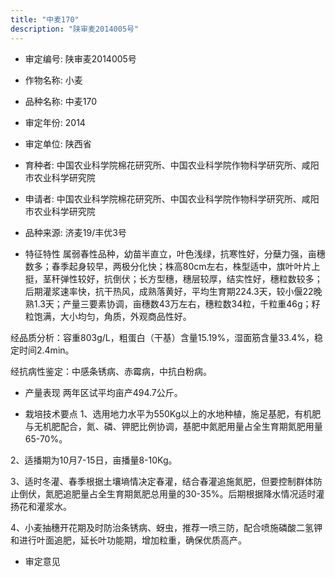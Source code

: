 ```yaml
---
title: "中麦170"
description: "陕审麦2014005号"
---
```

* 审定编号:  陕审麦2014005号

*  作物名称:  小麦

*  品种名称:  中麦170

*  审定年份:  2014

*  审定单位:  陕西省

* 育种者:  中国农业科学院棉花研究所、中国农业科学院作物科学研究所、咸阳市农业科学研究院

*  申请者:  中国农业科学院棉花研究所、中国农业科学院作物科学研究所、咸阳市农业科学研究院

*  品种来源:  济麦19/丰优3号

*  特征特性
属弱春性品种，幼苗半直立，叶色浅绿，抗寒性好，分蘖力强，亩穗数多；春季起身较早，两极分化快；株高80cm左右，株型适中，旗叶叶片上挺，茎秆弹性较好，抗倒伏；长方型穗，穗层较厚，结实性好，穗粒数较多；后期灌浆速率快，抗干热风，成熟落黄好，平均生育期224.3天，较小偃22晚熟1.3天；产量三要素协调，亩穗数43万左右，穗粒数34粒，千粒重46g；籽粒饱满，大小均匀，角质，外观商品性好。
经品质分析：容重803g/L，粗蛋白（干基）含量15.19%，湿面筋含量33.4%，稳定时间2.4min。
经抗病性鉴定：中感条锈病、赤霉病，中抗白粉病。


*  产量表现
两年区试平均亩产494.7公斤。

*  栽培技术要点
1、选用地力水平为550Kg以上的水地种植，施足基肥，有机肥与无机肥配合，氮、磷、钾肥比例协调，基肥中氮肥用量占全生育期氮肥用量65-70%。
2、适播期为10月7-15日，亩播量8-10Kg。
3、适时冬灌、春季根据土壤墒情决定春灌，结合春灌追施氮肥，但要控制群体防止倒伏，氮肥追肥量占全生育期氮肥总用量的30-35%。后期根据降水情况适时灌扬花和灌浆水。
4、小麦抽穗开花期及时防治条锈病、蚜虫，推荐一喷三防，配合喷施磷酸二氢钾和进行叶面追肥，延长叶功能期，增加粒重，确保优质高产。


*  审定意见

